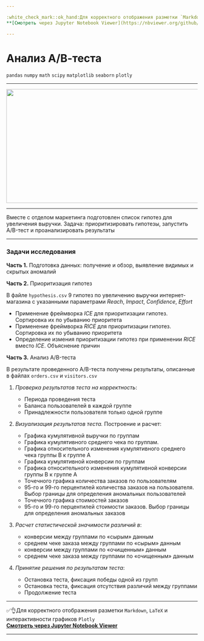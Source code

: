 ```yaml
---

:white_check_mark::ok_hand:Для корректного отображения разметки `Markdown`, `LaTeX` и интерактивности графиков `Plotly` </br>
**[Cмотреть через Jupyter Notebook Viewer](https://nbviewer.org/github/NikitaGirya/YaP_DA_2021/blob/main/07_a-b-test_analysis/Girya_a-b-test_analysis.ipynb)**

---
```


# Анализ А/В-теста

`pandas`  `numpy`  `math`  `scipy`  `matplotlib`  `seaborn`  `plotly`

---

<p align='center'>
  <img src='https://cdn.pushalert.co/img/ab-testing-push-notifications.gif' width=650 height=300 />
</p>

---

Вместе с отделом маркетинга подготовлен список гипотез для увеличения выручки. Задача: приоритизировать гипотезы, запустить A/B-тест и проанализировать результаты

---

### Задачи исследования


**Часть 1.** Подготовка данных: получение и обзор, выявление видимых и скрытых аномалий

**Часть 2.** Приоритизация гипотез

В файле `hypothesis.csv` 9 гипотез по увеличению выручки интернет-магазина с указанными параметрами *Reach*, *Impact*, *Confidence*, *Effort*

* Применение фреймворка *ICE* для приоритизации гипотез. Сортировка их по убыванию приоритета
* Применение фреймворка *RICE* для приоритизации гипотез. Сортировка их по убыванию приоритета
* Определение измения приоритизации гипотез при применении *RICE* вместо *ICE*. Объяснение причин

**Часть 3.** Анализ A/B-теста

В результате проведенного A/B-теста получены результаты, описанные в файлах `orders.csv` и `visitors.csv`

1. *Проверка результатов теста на корректность*:

    * Периода проведения теста
    * Баланса пользователей в каждой группе
    * Принадлежности пользователя только одной группе </br>

2. *Визуализация результатов теста.* Построение и расчет:
    * Графика кумулятивной выручки по группам
    * Графика кумулятивного среднего чека по группам. 
    * Графика относительного изменения кумулятивного среднего чека группы B к группе A
    * Графика кумулятивной конверсии по группам
    * Графика относительного изменения кумулятивной конверсии группы B к группе A
    * Точечного графика количества заказов по пользователям
    * 95-го и 99-го перцентилей количества заказов на пользователя. Выбор границы для определения аномальных пользователей
    * Точечного графика стоимостей заказов
    * 95-го и 99-го перцентилей стоимости заказов. Выбор границы для определения аномальных заказов </br>

3. *Расчет статистической значимости различий в*:
    * конверсии между группами по «сырым» данным
    * среднем чеке заказа между группами по «сырым» данным
    * конверсии между группами по «очищенным» данным
    * среднем чеке заказа между группами по «очищенным» данным </br>

4. *Принятие решения по результатам теста*:
    * Остановка теста, фиксация победы одной из групп
    * Остановка теста, фиксация отсутствия различий между группами
    * Продолжение теста

---

:white_check_mark::ok_hand:Для корректного отображения разметки `Markdown`, `LaTeX` и интерактивности графиков `Plotly` </br>
**[Cмотреть через Jupyter Notebook Viewer](https://nbviewer.org/github/NikitaGirya/YaP_DA_2021/blob/main/07_a-b-test_analysis/Girya_a-b-test_analysis.ipynb)**

---
